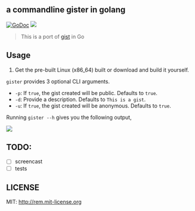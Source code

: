 a commandline gister in golang
---
[![GoDoc](https://godoc.org/github.com/delta24/gister?status.svg)](https://godoc.org/github.com/delta24/gister)
![](https://img.shields.io/github/issues/delta24/gister.svg)


> This is a port of [gist](https://github.com/defunkt/gist) in Go

## Usage

1. Get the pre-built Linux (x86_64) built or download and build it yourself.

`gister` provides 3 optional CLI arguments.
  - `-p`: If `true`, the gist created will be public. Defaults to `true`.
  - `-d`: Provide a description. Defaults to `This is a gist`.
  - `-u`: If `true`, the gist created will be anonymous. Defaults to `true`.

Running `gister --h` gives you the following output,

![](http://i.imgur.com/PeYvMw2.png)


## TODO:

- [ ] screencast
- [ ] tests

## LICENSE

MIT: http://rem.mit-license.org

